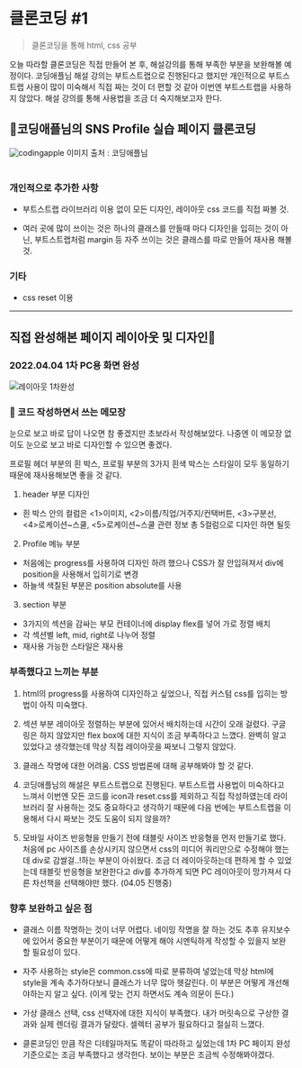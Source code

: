 # 클론코딩 #1

> 클론코딩을 통해 html, css 공부

오늘 따라할 클론코딩은 직접 만들어 본 후, 해설강의를 통해 부족한 부분을 보완해볼 예정이다.
코딩애플님 해설 강의는 부트스트랩으로 진행된다고 했지만 개인적으로 부트스트랩 사용이 많이 미숙해서 직접 짜는 것이 더 편할 것 같아 이번엔 부트스트랩을 사용하지 않았다. 해설 강의를 통해 사용법을 조금 더 숙지해보고자 한다.

## 🍎코딩애플님의 SNS Profile 실습 페이지 클론코딩

![codingapple](https://user-images.githubusercontent.com/48672106/161401308-a8b4e1a9-ebbf-4557-8a79-66d5ab05f2d2.PNG)
이미지 출처 : 코딩애플님
<br><br>

### 개인적으로 추가한 사항

- 부트스트랩 라이브러리 이용 없이 모든 디자인, 레이아웃 css 코드를 직접 짜볼 것.

- 여러 곳에 많이 쓰이는 것은 하나의 클래스를 만들때 마다 디자인을 입히는 것이 아닌, 부트스트랩처럼 margin 등 자주 쓰이는 것은 클래스를 따로 만들어 재사용 해볼 것.

### 기타

- css reset 이용

---

## 직접 완성해본 페이지 레이아웃 및 디자인🌸

### 2022.04.04 1차 PC용 화면 완성

![레이아웃 1차완성](https://user-images.githubusercontent.com/48672106/161456335-68949f6d-bbc1-44cc-95b9-7ad2396bfd40.png)

### 📖 코드 작성하면서 쓰는 메모장

눈으로 보고 바로 답이 나오면 참 좋겠지만 초보라서 작성해보았다.
나중엔 이 메모장 없이도 눈으로 보고 바로 디자인할 수 있으면 좋겠다.

프로필 헤더 부분의 흰 박스, 프로필 부분의 3가지 흰색 박스는
스타일이 모두 동일하기 때문에 재사용해보면 좋을 것 같다.

1. header 부분 디자인

- 흰 박스 안의 컬럼은 <1>이미지, <2>이름/직업/거주지/컨택버튼, <3>구분선, <4>로케이션~스쿨, <5>로케이션~스쿨 관련 정보 총 5컬럼으로 디자인 하면 될듯

2. Profile 메뉴 부분

- 처음에는 progress를 사용하여 디자인 하려 했으나 CSS가 잘 안입혀져서 div에 position을 사용해서 입히기로 변경
- 하늘색 색칠된 부분은 position absolute를 사용

3. section 부분

- 3가지의 섹션을 감싸는 부모 컨테이너에 display flex를 넣어 가로 정렬 배치
- 각 섹션별 left, mid, right로 나누어 정렬
- 재사용 가능한 스타일은 재사용

### 부족했다고 느끼는 부분

1. html의 progress를 사용하여 디자인하고 싶었으나,
   직접 커스텀 css를 입히는 방법이 아직 미숙했다.

2. 섹션 부분 레이아웃 정렬하는 부분에 있어서 배치하는데 시간이 오래 걸렸다.
   구글링은 하지 않았지만 flex box에 대한 지식이 조금 부족하다고 느꼈다. 완벽히 알고 있었다고 생각했는데 막상 직접 레이아웃을 짜보니 그렇지 않았다.

3. 클래스 작명에 대한 어려움. CSS 방법론에 대해 공부해봐야 할 것 같다.

4. 코딩애플님의 해설은 부트스트랩으로 진행된다. 부트스트랩 사용법이 미숙하다고 느껴서 이번엔 모든 코드를 icon과 reset.css를 제외하고 직접 작성하였는데 라이브러리 잘 사용하는 것도 중요하다고 생각하기 때문에 다음 번에는 부트스트랩을 이용해서 다시 짜보는 것도 도움이 되지 않을까?

5. 모바일 사이즈 반응형을 만들기 전에 태블릿 사이즈 반응형을 먼저 만들기로 했다.
처음에 pc 사이즈를 손상시키지 않으면서 css의 미디어 쿼리만으로 수정해야 했는데 div로 감쌀걸..!하는 부분이 아쉬웠다.
조금 더 레이아웃하는데 편하게 할 수 있었는데 태블릿 반응형을 보완한다고 div를 추가하게 되면 PC 레이아웃이 망가져서
다른 차선책을 선택해야만 했다. (04.05 진행중)

### 향후 보완하고 싶은 점

- 클래스 이름 작명하는 것이 너무 어렵다. 네이밍 작명을 잘 하는 것도 추후 유지보수에 있어서 중요한 부분이기 때문에 어떻게 해야 시멘틱하게 작성할 수 있을지 보완할 필요성이 있다.

- 자주 사용하는 style은 common.css에 따로 분류하여 넣었는데 막상 html에 style을 계속 추가하다보니 클래스가 너무 많아 헷갈린다. 이 부분은 어떻게 개선해야하는지 알고 싶다. (이게 맞는 건지 하면서도 계속 의문이 든다.)

- 가상 클래스 선택, css 선택자에 대한 지식이 부족했다. 내가 머릿속으로 구상한 결과와 실제 렌더링 결과가 달랐다. 셀렉터 공부가 필요하다고 절실히 느꼈다.

- 클론코딩인 만큼 작은 디테일마저도 똑같이 따라하고 싶었는데 1차 PC 페이지 완성 기준으로는 조금 부족했다고 생각한다. 보이는 부분은 조금씩 수정해봐야겠다.
